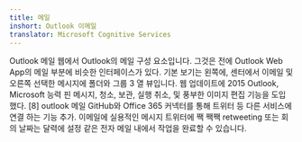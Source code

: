```yaml
---
title: 메일
inshort: Outlook 이메일
translator: Microsoft Cognitive Services
---
```


Outlook 메일 웹에서 Outlook의 메일 구성 요소입니다. 그것은 전에 Outlook Web App의 메일 부분에 비슷한 인터페이스가 있다. 기본 보기는 왼쪽에, 센터에서 이메일 및 오른쪽 선택한 메시지에 폴더와 그룹 3 열 뷰입니다. 웹 업데이트에 2015 Outlook, Microsoft 능력 핀 메시지, 청소, 보관, 실행 취소, 및 풍부한 이미지 편집 기능을 도입 했다. [8] outlook 메일 GitHub와 Office 365 커넥터를 통해 트위터 등 다른 서비스에 연결 하는 기능 추가. 이메일에 실용적인 메시지 트위터에 짹 짹짹 retweeting 또는 회의 날짜는 달력에 설정 같은 전자 메일 내에서 작업을 완료할 수 있습니다. 





